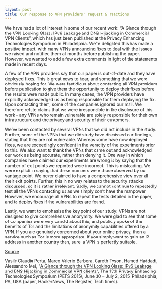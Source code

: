 ```yaml
---
layout: post
title: Our response to VPN providers' request & reactions
---
```


We have had a lot of interest in some of our recent work: “A Glance through the VPN Looking Glass: IPv6 Leakage and DNS Hijacking in Commercial VPN Clients”, which has just been published at the Privacy Enhancing Technologies Symposium in Philadelphia. We’re delighted this has made a positive impact, with many VPNs announcing fixes to deal with the issues we raised and notified them all months before publishing the paper. However, we wanted to add a few extra comments in light of the statements made in recent days.

 A few of the VPN providers say that our paper is out-of-date and they have deployed fixes. This is great news to hear, and something that we were obviously hoping for. We were fastidious about contacting all VPN providers before publication to give them the opportunity to deploy their fixes before the results were made public. In many cases, the VPN providers have explicitly acknowledged us as being responsible for them deploying the fix. Upon contacting them, some of the companies ignored our mail. We therefore refute claims that we were irresponsible in the disclosure of this work - any VPNs who remain vulnerable are solely responsible for their own infrastructure and the privacy and security of their customers.

 We’ve been contacted by several VPNs that we did not include in the study. Further, some of the VPNs that we did study have dismissed our findings, stating that they are not vulnerable. Whereas some have now deployed fixes, we are exceedingly confident in the veracity of the experiments prior to this. We also want to thank the VPNs that came out and acknowledged our work as being accurate, rather than denying it. One way in which companies have claimed our experiments are wrong is by saying that the number of exit points we reported were incorrect. This is misleading. We were explicit in saying that these numbers were those observed by our vantage point. We never claimed to have a comprehensive view over all their exit points. Further, this in no way relates to the security attacks discussed, so it is rather irrelevant. Sadly, we cannot continue to repeatedly test all the VPNs contacting us as we simply don’t have the manpower. However, we encourage all VPNs to repeat the tests detailed in the paper, and to deploy fixes if the vulnerabilities are found. 

 Lastly, we want to emphasise the key point of our study: VPNs are not designed to give comprehensive anonymity. We were glad to see that some of companies were very candid about this, and publicly spoke of the benefits of Tor and the limitations of anonymity capabilities offered by a VPN. If you are genuinely concerned about your online privacy, then a service such as Tor is more appropriate. If you simply want to gain an IP address in another country then, sure, a VPN is perfectly suitable.

 [Source](http://netsocionomics.blogspot.com/2015/07/our-joint-response-to-vpn-providers.html "http://netsocionomics.blogspot.com/2015/07/our-joint-response-to-vpn-providers.html")

 Vasile Claudiu Perta, Marco Valerio Barbera, Gareth Tyson, Hamed Haddadi, Alessandro Mei, "[A Glance through the VPN Looking Glass: IPv6 Leakage and DNS Hijacking in Commercial VPN clients](http://www.eecs.qmul.ac.uk/%7Ehamed/papers/PETS2015VPN.pdf "http://www.eecs.qmul.ac.uk/%7Ehamed/papers/PETS2015VPN.pdf" )”,  The 15th Privacy Enhancing Technologies Symposium (PETS 2015), June 30 – July 2, 2015, Philadelphia, PA, USA (paper, HackerNews, The Register, Tech times). 